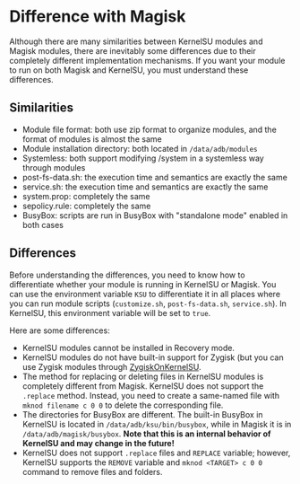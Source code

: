# Difference with Magisk

Although there are many similarities between KernelSU modules and Magisk modules, there are inevitably some differences due to their completely different implementation mechanisms. If you want your module to run on both Magisk and KernelSU, you must understand these differences.

## Similarities

- Module file format: both use zip format to organize modules, and the format of modules is almost the same
- Module installation directory: both located in `/data/adb/modules`
- Systemless: both support modifying /system in a systemless way through modules
- post-fs-data.sh: the execution time and semantics are exactly the same
- service.sh: the execution time and semantics are exactly the same
- system.prop: completely the same
- sepolicy.rule: completely the same
- BusyBox: scripts are run in BusyBox with "standalone mode" enabled in both cases

## Differences

Before understanding the differences, you need to know how to differentiate whether your module is running in KernelSU or Magisk. You can use the environment variable `KSU` to differentiate it in all places where you can run module scripts (`customize.sh`, `post-fs-data.sh`, `service.sh`). In KernelSU, this environment variable will be set to `true`.

Here are some differences:

- KernelSU modules cannot be installed in Recovery mode.
- KernelSU modules do not have built-in support for Zygisk (but you can use Zygisk modules through [ZygiskOnKernelSU](https://github.com/Dr-TSNG/ZygiskOnKernelSU).
- The method for replacing or deleting files in KernelSU modules is completely different from Magisk. KernelSU does not support the `.replace` method. Instead, you need to create a same-named file with `mknod filename c 0 0` to delete the corresponding file.
- The directories for BusyBox are different. The built-in BusyBox in KernelSU is located in `/data/adb/ksu/bin/busybox`, while in Magisk it is in `/data/adb/magisk/busybox`. **Note that this is an internal behavior of KernelSU and may change in the future!**
- KernelSU does not support `.replace` files and `REPLACE` variable; however, KernelSU supports the `REMOVE` variable and `mknod <TARGET> c 0 0` command to remove files and folders.
